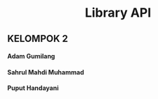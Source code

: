 <h1 align="center"> Library API </h1>

## KELOMPOK 2
#### Adam Gumilang
#### Sahrul Mahdi Muhammad
#### Puput Handayani
